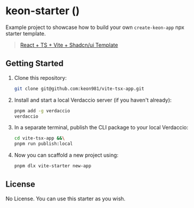 # keon-starter  ()

Example project to showcase how to build your own `create-keon-app` npx starter template.

> [React + TS + Vite + Shadcn/ui Template](./template/README.md)


## Getting Started

1. Clone this repository:
   ```bash
   git clone git@github.com:keon981/vite-tsx-app.git
   ```

2. Install and start a local Verdaccio server (if you haven't already):
   ```bash
   pnpm add -g verdaccio
   verdaccio
   ```

3. In a separate terminal, publish the CLI package to your local Verdaccio:
   ```bash
   cd vite-tsx-app &&\
   pnpm run publish:local
   ```

4. Now you can scaffold a new project using:
   ```bash
   pnpm dlx vite-starter new-app
   ```

## License

No License. You can use this starter as you wish.
